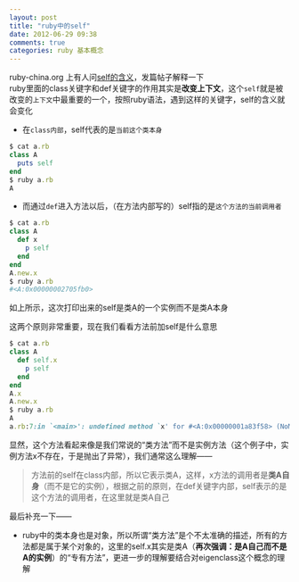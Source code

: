 ```yaml
---
layout: post
title: "ruby中的self"
date: 2012-06-29 09:38
comments: true
categories: ruby 基本概念
---
```

ruby-china.org 上有人问[self的含义](http://ruby-china.org/topics/4026)，发篇帖子解释一下  
ruby里面的class关键字和def关键字的作用其实是**改变上下文**，这个`self`就是被改变的`上下文`中最重要的一个，按照ruby语法，遇到这样的关键字，self的含义就会变化  
* 在`class内部`，self代表的是`当前这个类本身`  
```ruby
$ cat a.rb
class A
  puts self
end
$ ruby a.rb 
A
```
* 而通过`def`进入方法以后，（在方法内部写的）self指的是`这个方法的当前调用者`  
```ruby
$ cat a.rb 
class A
  def x
    p self
  end
end
A.new.x
$ ruby a.rb 
#<A:0x00000002705fb0>
```
如上所示，这次打印出来的self是类A的一个实例而不是类A本身  
  
这两个原则非常重要，现在我们看看方法前加self是什么意思  
```ruby
$ cat a.rb 
class A
  def self.x
    p self
  end
end
A.x
A.new.x
$ ruby a.rb 
A
a.rb:7:in `<main>': undefined method `x' for #<A:0x00000001a83f58> (NoMethodError)
```
显然，这个方法看起来像是我们常说的“类方法”而不是实例方法（这个例子中，实例方法x不存在，于是抛出了异常），我们通常这么理解——  
> 方法前的self在class内部，所以它表示类A，这样，x方法的调用者是**类A自身**（而不是它的实例），根据之前的原则，在def关键字内部，self表示的是这个方法的调用者，在这里就是类A自己  

最后补充一下——  
* ruby中的类本身也是对象，所以所谓“类方法”是个不太准确的描述，所有的方法都是属于某个对象的，这里的self.x其实是类A（**再次强调：是A自己而不是A的实例**）的“专有方法”，更进一步的理解要结合对eigenclass这个概念的理解
